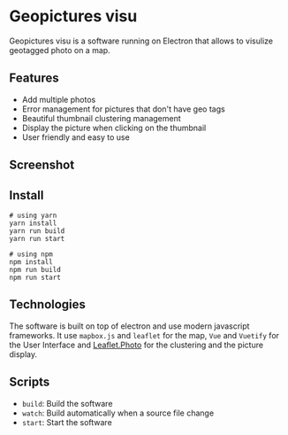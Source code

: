 # Geopictures visu

Geopictures visu is a software running on Electron that allows to visulize geotagged photo on a map.

## Features
  - Add multiple photos
  - Error management for pictures that don't have geo tags
  - Beautiful thumbnail clustering management
  - Display the picture when clicking on the thumbnail
  - User friendly and easy to use

## Screenshot

## Install

```
# using yarn
yarn install
yarn run build
yarn run start
```

```
# using npm
npm install
npm run build
npm run start
```



## Technologies
The software is built on top of electron and use modern javascript frameworks. It use `mapbox.js` and `leaflet`
for the map, `Vue` and `Vuetify` for the User Interface and [Leaflet.Photo](https://github.com/turban/Leaflet.Photo)
for the clustering and the picture display.

## Scripts
  - `build`: Build the software
  - `watch`: Build automatically when a source file change
  - `start`: Start the software

